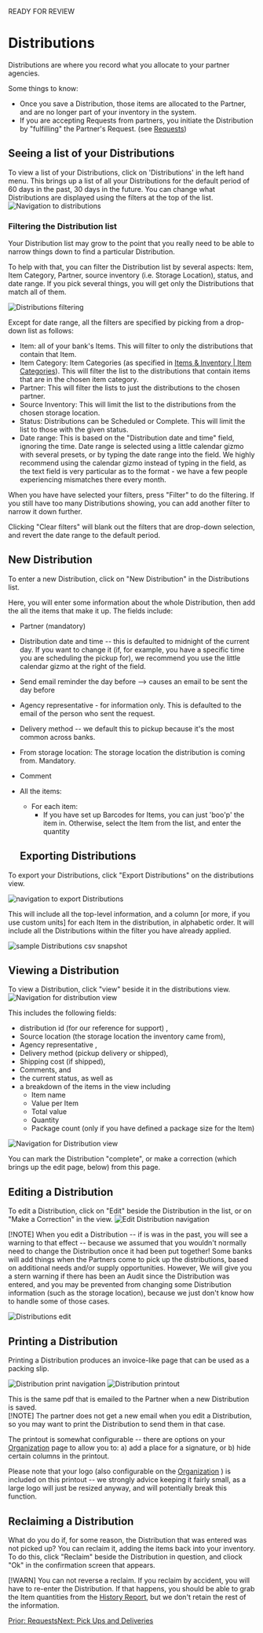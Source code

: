 
READY FOR REVIEW

# Distributions
Distributions are where you record what you allocate to your partner agencies.

Some things to know:
* Once you save a Distribution,  those items are allocated to the Partner, and are no longer part of your inventory in the system.
* If you are accepting Requests from partners,  you initiate the Distribution by "fulfilling" the Partner's Request. (see [Requests](essentials_requests.md#fulfilling-a-request))

## Seeing a list of your Distributions
To view a list of your Distributions,  click on 'Distributions' in the left hand menu.  This brings up a list of all your Distributions for the default period of 60 days in the past, 30 days in the future.   You can change what Distributions are displayed using the filters at the top of the list.
![Navigation to distributions](images/essentials/distributions/essentials_distributions_navigation.png)

### Filtering the Distribution list

Your Distribution list may grow to the point that you really need to be able to narrow things down to find a particular Distribution.

To help with that, you can filter the Distribution list by several aspects: Item, Item Category, Partner, source inventory (i.e. Storage Location), status, and date range.
If you pick several things,  you will get only the Distributions that match all of them.


![Distributions filtering](images/essentials/distributions/essentials_distributions_filter.png)

Except for date range,  all the filters are specified by picking from a drop-down list as follows:
- Item: all of your bank's Items.  This will filter to only the distributions that contain that Item.
- Item Category:  Item Categories (as specified in [Items & Inventory | Item Categories](inventory_items.md)).  This will filter the list to the distributions that contain items that are in the chosen item category.
- Partner:  This will filter the lists to just the distributions to the chosen partner.
- Source Inventory:  This will limit the list to the distributions from the chosen storage location.
- Status:  Distributions can be Scheduled or Complete. This will limit the list to those with the given status.
- Date range:  This is based on the "Distribution date and time" field, ignoring the time.  Date range is selected using a little calendar gizmo with several presets, or by typing the date range into the field.    We highly recommend using the calendar gizmo instead of typing in the field, as the text field is very particular as to the format - we have a few people experiencing mismatches there every month.

When you have have selected your filters,  press "Filter" to do the filtering.  If you still have too many Distributions showing, you can add another filter to narrow it down further.

Clicking "Clear filters" will blank out the filters that are drop-down selection, and revert the date range to the default period.

## New Distribution
To enter a new Distribution,  click on "New Distribution" in the Distributions list.

Here, you will enter some information about the whole Distribution,  then add the all the items that make it up.
The fields include:
- Partner (mandatory)
- Distribution date and time -- this is defaulted to midnight of the current day.  If you want to change it (if, for example, you have a specific time you are scheduling the pickup for), we recommend you use the little calendar gizmo at the right of the field.

- Send email reminder the day before  --> causes an email to be sent the day before
  
- Agency representative - for information only.  This is defaulted to the email of the person who sent the request.
- Delivery method -- we default this to pickup because it's the most common across banks.
- From storage location:  The storage location the distribution is coming from.  Mandatory.
- Comment
- All the items:
  - For each item:
      - If you have set up Barcodes for Items, you can just 'boo'p' the item in.  Otherwise,  select the Item from the list, and enter the quantity
  ## Exporting Distributions
To export your Distributions, click "Export Distributions" on the distributions view.  

![navigation to export Distributions](images/essentials/distributions/essentials_distributions_export_navigation.png)

This will include all the top-level information, and a column [or more, if you use custom units] for each Item in the distribution,  in alphabetic order.   It will include all the Distributions within the filter you have already applied.

![sample Distributions csv snapshot](images/essentials/distributions/essentials_distributions_export_sample.png)
## Viewing a Distribution
To view a Distribution,  click "view" beside it in the distributions view.   
![Navigation for distribution view](images/essentials/distributions/essentials_distributions_view_navigation.png)

This includes the following fields:
- distribution id (for our reference for support) ,
- Source location  (the storage location the inventory came from),
- Agency representative ,
- Delivery method (pickup delivery or shipped),
- Shipping cost (if shipped),
- Comments, and
- the current status, as well as 
- a breakdown of the items in the view including 
  - Item name
  - Value per Item
  - Total value
  - Quantity
  - Package count (only if you have defined a package size for the Item)
   
![Navigation for Distribution view](images/essentials/distributions/essentials_distributions_view.png)

You can mark the Distribution "complete",  or make a correction (which brings up the edit page, below) from this page.

## Editing a Distribution
To edit a Distribution,  click on "Edit" beside the Distribution in the list,  or on "Make a Correction" in the view.
![Edit Distribution navigation](images/essentials/distributions/essentials_distributions_edit_navigation.png)

[!NOTE] When you edit a Distribution -- if is was in the past,  you will see a warning to that effect -- because we assumed that you wouldn't normally need to change the Distribution once it had been put together! Some banks will add things when the Partners come to pick up the distributions, based on additional needs and/or supply opportunities.
However,  We will give you a stern warning if there has been an Audit since the Distribution was entered, and you may be prevented from changing some Distribution information (such as the storage location), because we just don't know how to handle some of those cases.

![Distributions edit](images/essentials/distributions/essentials_distributions_edit.png)
## Printing a Distribution
Printing a Distribution produces an invoice-like page that can be used as a packing slip. 

![Distribution print navigation](images/essentials/distributions/essentials_distributions_print_navigation.png)
![Distribution printout](images/essentials/distributions/essentials_distributions_printout.png)

This is the same pdf that is emailed to the Partner when a new Distribution is saved.  
[!NOTE] The partner does not get a new email when you edit a Distribution,  so you may want to print the Distribution to send them in that case.

The printout is somewhat configurable -- there are options on your [Organization](getting_started_customization.md#customizing-the-distribution-printout) page to allow you to: a) add a place for a signature, or b) hide certain columns in the printout.

Please note that your logo (also configurable on the [Organization](getting_started_customization.md#logo) ) is included on this printout -- we strongly advice keeping it fairly small, as a large logo will just be resized anyway, and will potentially break this function.

## Reclaiming a Distribution
What do you do if, for some reason, the Distribution that was entered was not picked up?   You can reclaim it,  adding the items back into your inventory.
To do this,  click "Reclaim" beside the Distribution in question, and cliock "Ok" in the confirmation screen that appears.

[!WARN]  You can not reverse a reclaim.  If you reclaim by accident, you will have to re-enter the Distribution.  If that happens,  you should be able to grab the Item quantities from the [History Report](reports_history.md), but we don't retain the rest of the information.

[Prior: Requests](essentials_requests.md)[Next: Pick Ups and Deliveries](essentials_pick_ups.md)